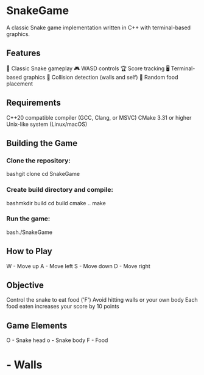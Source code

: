 # SnakeGame
A classic Snake game implementation written in C++ with terminal-based graphics.

## Features

🐍 Classic Snake gameplay
🎮 WASD controls
🏆 Score tracking
🖥️ Terminal-based graphics
🧱 Collision detection (walls and self)
🍎 Random food placement

## Requirements

C++20 compatible compiler (GCC, Clang, or MSVC)
CMake 3.31 or higher
Unix-like system (Linux/macOS)

## Building the Game

### Clone the repository:

bashgit clone <repository-url>
cd SnakeGame

### Create build directory and compile:

bashmkdir build
cd build
cmake ..
make

### Run the game:

bash./SnakeGame

## How to Play

W - Move up
A - Move left
S - Move down
D - Move right

## Objective

Control the snake to eat food ('F')
Avoid hitting walls or your own body
Each food eaten increases your score by 10 points

## Game Elements

O - Snake head
o - Snake body
F - Food
# - Walls

